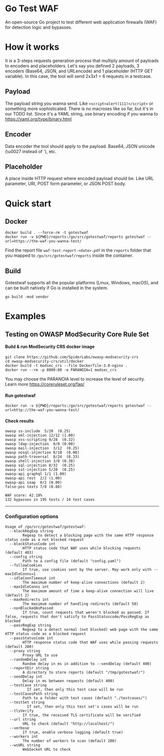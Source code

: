 # Go Test WAF

An open-source Go project to test different web application firewalls (WAF) for detection logic and bypasses.

# How it works

It is a 3-steps requests generation process that multiply amount of payloads to encoders and placeholders.
Let's say you defined 2 payloads, 3 encoders (Base64, JSON, and URLencode) and 1 placeholder (HTTP GET variable).
In this case, the tool will send 2x3x1 = 6 requests in a testcase.

## Payload

The payload string you wanna send. Like ```<script>alert(111)</script>``` or something more sophisticated.
There is no macroses like so far, but it's in our TODO list. 
Since it's a YAML string, use binary encoding if you wanna to https://yaml.org/type/binary.html

## Encoder

Data encoder the tool should apply to the payload. Base64, JSON unicode (\u0027 instead of '), etc.

## Placeholder

A place inside HTTP request where encoded payload should be.
Like URL parameter, URI, POST form parameter, or JSON POST body.

# Quick start
## Docker
```
docker build . --force-rm -t gotestwaf
docker run -v ${PWD}/reports:/go/src/gotestwaf/reports gotestwaf --url=https://the-waf-you-wanna-test/
```
Find the report file `waf-test-report-<date>.pdf` in the `reports` folder that you mapped to `/go/src/gotestwaf/reports` inside the container.

## Build
Gotestwaf supports all the popular platforms (Linux, Windows, macOS), and can be built natively if Go is installed in the system.
```
go build -mod vendor
```

# Examples

## Testing on OWASP ModSecurity Core Rule Set

#### Build & run ModSecurity CRS docker image
```
git clone https://github.com/SpiderLabs/owasp-modsecurity-crs
cd owasp-modsecurity-crs/util/docker
docker build -t modsec_crs --file Dockerfile-3.0-nginx .
docker run --rm -p 8080:80 -e PARANOIA=1 modsec_crs
```

You may choose the PARANOIA level to increase the level of security.  
Learn more https://coreruleset.org/faq/

#### Run gotestwaf
`docker run -v ${PWD}/reports:/go/src/gotestwaf/reports gotestwaf --url=http://the-waf-you-wanna-test/`

#### Check results
```
owasp ss-include  5/20  (0.25)
owasp xml-injection 12/12 (1.00)
owasp xss-scripting 9/28  (0.32)
owasp ldap-injection  0/8 (0.00)
owasp mail-injection  3/12  (0.25)
owasp nosql-injection 0/18  (0.00)
owasp path-traversal  8/24  (0.33)
owasp shell-injection 3/8 (0.38)
owasp sql-injection 8/32  (0.25)
owasp sst-injection 5/20  (0.25)
owasp-api graphql 1/1 (1.00)
owasp-api rest  2/2 (1.00)
owasp-api soap  0/2 (0.00)
false-pos texts 7/8 (0.88)

WAF score: 42.18%
132 bypasses in 195 tests / 14 test cases
```
---

### Configuration options
```
Usage of /go/src/gotestwaf/gotestwaf:
  --blockRegExp string    
        Regexp to detect a blocking page with the same HTTP response status code as a not blocked request
  --blockStatusCode int   
        HTTP status code that WAF uses while blocking requests (default 403)
  --config string         
        Path to a config file (default "config.yaml")
  --followCookies         
        If true, use cookies sent by the server. May work only with --maxIdleConns=1
  --idleConnTimeout int   
        The maximum number of keep-alive connections (default 2)
  --maxIdleConns int      
        The maximum amount of time a keep-alive connection will live (default 2)
  --maxRedirects int      
        The maximum number of handling redirects (default 50)
  --nonBlockedAsPassed    
        If true, count requests that weren't blocked as passed. If false, requests that don't satisfy to PassStatuscode/PassRegExp as blocked
  --passRegExp string     
        Regexp to a detect normal (not blocked) web page with the same HTTP status code as a blocked request
  --passStatusCode int    
        HTTP response status code that WAF uses while passing requests (default 200)
  --proxy string          
        Proxy URL to use
  --randomDelay int       
        Random delay in ms in addition to --sendDelay (default 400)
  --reportDir string      
        A directory to store reports (default "/tmp/gotestwaf/")
  --sendDelay int         
        Delay in ms between requests (default 400)
  --testCase string
          If set, then only this test case will be run
  --testCasesPath string      
        Path to a folder with test cases (default "./testcases/")
  --testSet string
          If set, then only this test set's cases will be run
  --tlsVerify             
        If true, the received TLS certificate will be verified
  --url string            
        URL to check (default "http://localhost/")
  --verbose                
        If true, enable verbose logging (default true)
  --workers int
        The number of workers to scan (default 200)
  --wsURL string
        WebSocket URL to check
```
